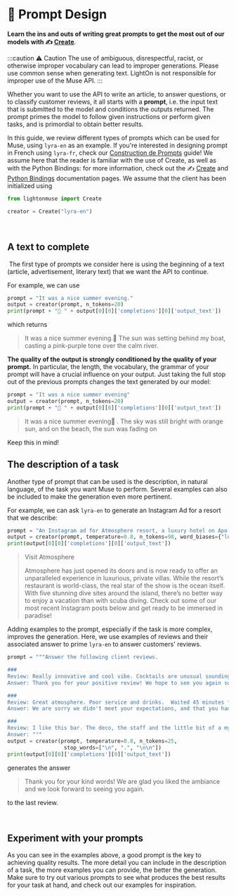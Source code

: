 ---
---

# 📜 Prompt Design

**Learn the ins and outs of writing great prompts to get the most out of our models with ✍️ [Create](/api/primitives/create)**.

:::caution ⚠️ Caution
The use of ambiguous, disrespectful, racist, or otherwise improper vocabulary can lead to improper generations. Please use common sense when generating text. LightOn is not responsible for improper use of the Muse API.
:::

Whether you want to use the API to write an article, to answer questions, or to classify customer reviews, it all starts with a **prompt**, i.e. the input text that is submitted to the model and conditions the outputs returned. The prompt primes the model to follow given instructions or perform given tasks, and is primordial to obtain better results.

​In this guide, we review different types of prompts which can be used for Muse, using `lyra-en` as an example. If you're interested in designing prompt in French using `lyra-fr`, check our [Construction de Prompts](/guides/french/prompt) guide! We assume here that the reader is familiar with the use of Create, as well as with the Python Bindings: for more information, check out the ✍️ [Create](/api/primitives/create) and [Python Bindings](/api/bindings/python) documentation pages. We assume that the client has been initialized using

```python
from lightonmuse import Create

creator = Create("lyra-en")
```

​
## A text to complete
​
The first type of prompts we consider here is using the beginning of a text (article, advertisement, literary text) that we want the API to continue. 

For example, we can use 
```python
prompt = "It was a nice summer evening."
output = creator(prompt, n_tokens=20) 
print(prompt + "🤖 " + output[0][0]['completions'][0]['output_text'])
```
​which returns
> It was a nice summer evening.🤖 The sun was setting behind my boat, casting a pink-purple tone over the calm river.

**The quality of the output is strongly conditioned by the quality of your prompt.** In particular, the length, the vocabulary, the grammar of your prompt will have a crucial influence on your output. Just taking the full stop out of the previous prompts changes the text generated by our model:
​
```python
prompt = "It was a nice summer evening"
output = creator(prompt, n_tokens=20) 
print(prompt + "🤖 " + output[0][0]['completions'][0]['output_text'])
```

> It was a nice summer evening🤖 . The sky was still bright with orange sun, and on the beach, the sun was fading on

Keep this in mind!

## The description of a task

Another type of prompt that can be used is the description, in natural language, of the task you want Muse to perform. Several examples can also be included to make the generation even more pertinent. 

For example, we can ask `lyra-en` to generate an Instagram Ad for a resort that we describe:
​
```python
prompt = "An Instagram ad for Atmosphere resort, a luxury hotel on Apo island in the Philippines with world-class diving.\n\nInstagram Ad:" 
output = creator(prompt, temperature=0.8, n_tokens=98, word_biases={"luxury": 5, "scuba": 5}, frequency_penalty=0.5)
print(output[0][0]['completions'][0]['output_text'])
```
>Visit Atmosphere
>
>Atmosphere has just opened its doors and is now ready to offer an unparalleled experience in luxurious, private villas. While the resort’s restaurant is world-class, the real star of the show is the ocean itself. With five stunning dive sites around the island, there’s no better way to enjoy a vacation than with scuba diving. Check out some of our most recent Instagram posts below and get ready to be immersed in paradise!


​Adding examples to the prompt, especially if the task is more complex, improves the generation. Here, we use examples of reviews and their associated answer to prime `lyra-en` to answer customers' reviews.

```python
prompt = """Answer the following client reviews.

###
Review: Really innovative and cool vibe. Cocktails are unusual sounding, but great tasting. We loved the service too, not at all pretentious, friendly and attentive. We’ll be back!
Answer: Thank you for your positive review! We hope to see you again soon :).

###
Review: Great atmosphere. Poor service and drinks.  Waited 45 minutes for our drinks. The mojito was like Sprite with mint garnish.  They didn’t seem to care. For a bar based on cocktails, super poor. Expensive and overrated. Go elsewhere.
Answer: We are sorry we didn't meet your expectations, and that you had to wait for so long. We hope you give us another chance soon.

###
Review: I like this bar. The deco, the staff and the little bit of a mystery in finding it all adds up to a positive experience. 
Answer: """
output = creator(prompt, temperature=0.8, n_tokens=25,
                  stop_words=["\n", ".", "\n\n"])
print(output[0][0]['completions'][0]['output_text'])
```
​generates the answer 

> Thank you for your kind words! We are glad you liked the ambiance and we look forward to seeing you again.
​

to the last review. 

​
## Experiment with your prompts

As you can see in the examples above, a good prompt is the key to achieving quality results. The more detail you can include in the description of a task, the more examples you can provide, the better the generation. Make sure to try out various prompts to see what produces the best results for your task at hand, and check out our examples for inspiration.

